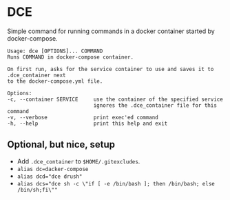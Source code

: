 DCE
===

Simple command for running commands in a docker container started by
docker-compose.

```shell
Usage: dce [OPTIONS]... COMMAND
Runs COMMAND in docker-compose container.

On first run, asks for the service container to use and saves it to .dce_container next
to the docker-compose.yml file.

Options:
-c, --container SERVICE     use the container of the specified service
                            ignores the .dce_container file for this command
-v, --verbose               print exec'ed command
-h, --help                  print this help and exit
```

Optional, but nice, setup
-------------------------

* Add `.dce_container` to `$HOME/.gitexcludes`.
* `alias dc=dacker-compose`
* `alias dcd="dce drush"`
* `alias dcs="dce sh -c \"if [ -e /bin/bash ]; then /bin/bash; else /bin/sh;fi\""`

